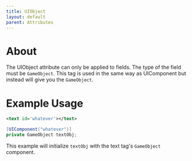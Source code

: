 ```yaml
---
title: UIObject
layout: default
parent: Attributes
---
```

# About
The UIObject attribute can only be applied to fields. The type of the field must be `GameObject`. This tag is used in the same way as UIComponent but instead will give you the `GameObject`.

# Example Usage
```xml
<text id='whatever'></text>
```
```csharp
[UIComponent("whatever")]
private GameObject textObj;
```
This example will initialize `textObj` with the text tag's `GameObject` component.